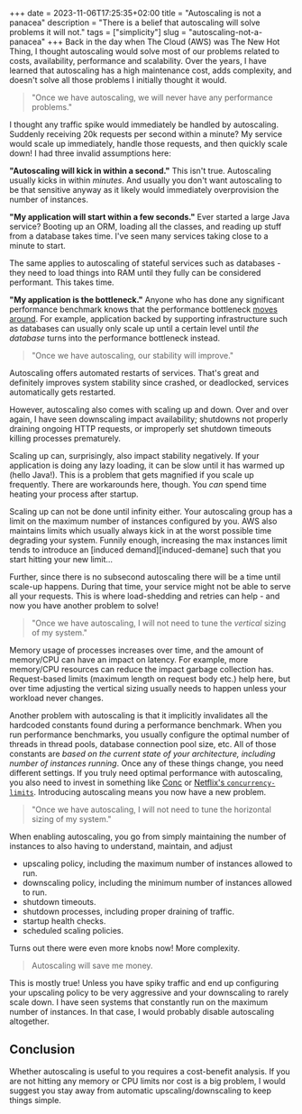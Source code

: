 +++ 
date = 2023-11-06T17:25:35+02:00
title = "Autoscaling is not a panacea"
description = "There is a belief that autoscaling will solve problems it will not."
tags = ["simplicity"]
slug = "autoscaling-not-a-panacea"
+++
Back in the day when The Cloud (AWS) was The New Hot Thing, I thought
autoscaling would solve most of our problems related to costs, availability,
performance and scalability. Over the years, I have learned that autoscaling
has a high maintenance cost, adds complexity, and doesn't solve all those
problems I initially thought it would.

> "Once we have autoscaling, we will never have any performance problems."

I thought any traffic spike would immediately be handled by
autoscaling. Suddenly receiving 20k requests per second within a minute? My
service would scale up immediately, handle those requests, and then quickly
scale down! I had three invalid assumptions here:

**"Autoscaling will kick in within a second."** This isn't true.  Autoscaling
usually kicks in within _minutes_. And usually you don't want autoscaling to be
that sensitive anyway as it likely would immediately overprovision the number
of instances.

**"My application will start within a few seconds."** Ever started a large Java
service? Booting up an ORM, loading all the classes, and reading up stuff from
a database takes time. I've seen many services taking close to a minute to start.

The same applies to autoscaling of stateful services such as databases - they
need to load things into RAM until they fully can be considered performant.
This takes time.

**"My application is the bottleneck."** Anyone who has done any significant
performance benchmark knows that the performance bottleneck [moves
around][max-flow-min-cut]. For example, application backed by supporting
infrastructure such as databases can usually only scale up until a certain
level until _the database_ turns into the performance bottleneck instead.

[max-flow-min-cut]: https://en.wikipedia.org/wiki/Max-flow_min-cut_theorem

> "Once we have autoscaling, our stability will improve."

Autoscaling offers automated restarts of services. That's great and definitely
improves system stability since crashed, or deadlocked, services automatically
gets restarted.

However, autoscaling also comes with scaling up and down. Over and over again,
I have seen downscaling impact availability; shutdowns not properly draining
ongoing HTTP requests, or improperly set shutdown timeouts killing processes
prematurely.

Scaling up can, surprisingly, also impact stability negatively. If your
application is doing any lazy loading, it can be slow until it has
warmed up (hello Java!). This is a problem that gets magnified if you scale up
frequently. There are workarounds here, though. You _can_ spend time heating 
your process after startup.

Scaling up can not be done until infinity either. Your autoscaling group has a
limit on the maximum number of instances configured by you. AWS also maintains
limits which usually always kick in at the worst possible time degrading your
system. Funnily enough, increasing the max instances limit tends to introduce an
[induced demand][induced-demane] such that you start hitting your new limit...

[induced-demand]: https://en.wikipedia.org/wiki/Induced_demand

Further, since there is no subsecond autoscaling there will be a time until
scale-up happens. During that time, your service might not be able to serve all
your requests. This is where load-shedding and retries can help - and now you
have another problem to solve!

> "Once we have autoscaling, I will not need to tune the _vertical_ sizing of
> my system."

Memory usage of processes increases over time, and the amount of memory/CPU can
have an impact on latency. For example, more memory/CPU resources can reduce
the impact garbage collection has. Request-based limits (maximum length on
request body etc.) help here, but over time adjusting the vertical sizing
usually needs to happen unless your workload never changes.

Another problem with autoscaling is that it implicitly invalidates all the
hardcoded constants found during a performance benchmark. When you run
performance benchmarks, you usually configure the optimal number of threads in
thread pools, database connection pool size, etc. All of those constants are
_based on the current state of your architecture, including number of instances
running_. Once any of these things change, you need different settings. If you
truly need optimal performance with autoscaling, you also need to invest in
something like [Conc][conc] or [Netflix's `concurrency-limits`][conc-limits].
Introducing autoscaling means you now have a new problem.

[conc]: https://github.com/JensRantil/conc
[conc-limits]: https://github.com/Netflix/concurrency-limits

> "Once we have autoscaling, I will not need to tune the horizontal
> sizing of my system."

When enabling autoscaling, you go from simply maintaining the number of
instances to also having to understand, maintain, and adjust

 * upscaling policy, including the maximum number of instances allowed to run.
 * downscaling policy, including the minimum number of instances allowed to
   run.
 * shutdown timeouts.
 * shutdown processes, including proper draining of traffic.
 * startup health checks.
 * scheduled scaling policies.

Turns out there were even more knobs now! More complexity.

> Autoscaling will save me money.

This is mostly true! Unless you have spiky traffic and end up configuring your
upscaling policy to be very aggressive and your downscaling to rarely scale
down.  I have seen systems that constantly run on the maximum number of
instances. In that case, I would probably disable autoscaling altogether.

## Conclusion

Whether autoscaling is useful to you requires a cost-benefit analysis. If you
are not hitting any memory or CPU limits nor cost is a big problem, I would
suggest you stay away from automatic upscaling/downscaling to keep things
simple.
